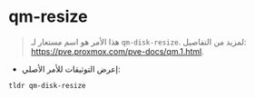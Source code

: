 # qm-resize

> هذا الأمر هو اسم مستعار لـ `qm-disk-resize`.
> لمزيد من التفاصيل: <https://pve.proxmox.com/pve-docs/qm.1.html>.

- إعرض التوثيقات للأمر الأصلي:

`tldr qm-disk-resize`
